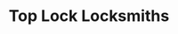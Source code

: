 ---
title: "Top Lock Locksmiths"
url: /barnsley/top-lock-locksmiths-mary-street/
shop: locksmith
---